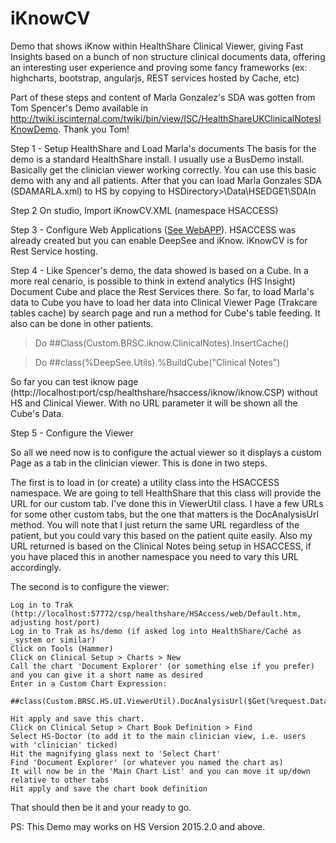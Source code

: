 # iKnowCV

Demo that shows iKnow within HealthShare Clinical Viewer, giving Fast Insights based on a bunch of non structure clinical documents data, offering an interesting user experience and proving some fancy frameworks (ex: highcharts, bootstrap, angularjs, REST services hosted by Cache, etc)


Part of these steps and content of Marla Gonzalez's SDA was gotten from Tom Spencer's Demo available in http://twiki.iscinternal.com/twiki/bin/view/ISC/HealthShareUKClinicalNotesIKnowDemo. Thank you Tom!

Step 1 - Setup HealthShare and Load Marla's documents 
The basis for the demo is a standard HealthShare install. I usually use a BusDemo install. Basically get the clinician viewer working correctly. You can use this basic demo with any and all patients. After that you can load Marla Gonzales SDA (SDAMARLA.xml) to HS by copying to HSDirectory>\Data\HSEDGE1\SDAIn

Step 2 
On studio, Import iKnowCV.XML (namespace HSACCESS)

Step 3 - Configure Web Applications ([See WebAPP](WEBAPP.jpeg)). HSACCESS was already created but you can enable DeepSee and iKnow. iKnowCV is for Rest Service hosting.

Step 4 -  Like Spencer's demo, the data showed is based on a Cube. In a more real cenario, is possible to think in extend analytics (HS Insight) Document Cube and place the Rest Services there. So far, to load Marla's data to Cube you have to load her data into Clinical Viewer Page (Trakcare tables cache) by search page and run a method for Cube's table feeding. It also can be done in other patients. 

> Do ##Class(Custom.BRSC.iknow.ClinicalNotes).InsertCache()

> Do ##class(%DeepSee.Utils).%BuildCube("Clinical Notes")


So far you can test iknow page (http://localhost:port/csp/healthshare/hsaccess/iknow/iknow.CSP) without HS and Clinical Viewer. With no URL parameter it will be shown all the Cube's Data.

Step 5 - Configure the Viewer

So all we need now is to configure the actual viewer so it displays a custom Page as a tab in the clinician viewer. This is done in two steps.

The first is to load in (or create) a utility class into the HSACCESS namespace. We are going to tell HealthShare that this class will provide the URL for our custom tab. I've done this in  ViewerUtil class. I have a few URLs for some other custom tabs, but the one that matters is the DocAnalysisUrl method. You will note that I just return the same URL regardless of the patient, but you could vary this based on the patient quite easily. Also my URL returned is based on the Clinical Notes being setup in HSACCESS, if you have placed this in another namespace you need to vary this URL accordingly.

The second is to configure the viewer:

    Log in to Trak (http://localhost:57772/csp/healthshare/HSAccess/web/Default.htm, adjusting host/port)
    Log in to Trak as hs/demo (if asked log into HealthShare/Caché as _system or similar)
    Click on Tools (Hammer)
    Click on Clinical Setup > Charts > New
    Call the chart 'Document Explorer' (or something else if you prefer) and you can give it a short name as desired
    Enter in a Custom Chart Expression: 
    	 ##class(Custom.BRSC.HS.UI.ViewerUtil).DocAnalysisUrl($Get(%request.Data("PatientID",1)),57772) 
    
    Hit apply and save this chart.
    Click on Clinical Setup > Chart Book Definition > Find
    Select HS-Doctor (to add it to the main clinician view, i.e. users with 'clinician' ticked)
    Hit the magnifying glass next to 'Select Chart'
    Find 'Document Explorer' (or whatever you named the chart as)
    It will now be in the 'Main Chart List' and you can move it up/down relative to other tabs
    Hit apply and save the chart book definition 

That should then be it and your ready to go. 


PS: This Demo may works on HS Version 2015.2.0 and above.

